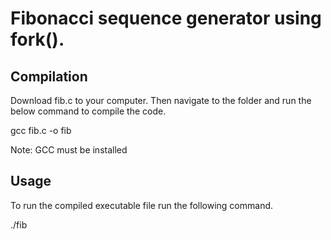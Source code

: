 # Fibonacci sequence generator using fork().


## Compilation

Download fib.c to your computer. Then navigate to the folder and run the below command to compile the code.

gcc fib.c -o fib

Note: GCC must be installed


## Usage

To run the compiled executable file run the following command.

./fib <non-negative-integer>
